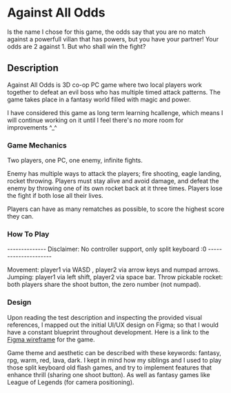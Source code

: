 # Against All Odds
Is the name I chose for this game, the odds say that you are no match against a powerfull villan that has powers, but you have your partner! Your odds are 2 against 1.
But who shall win the fight?

## Description
Against All Odds is 3D co-op PC game where two local players work together to defeat an evil boss who has multiple timed attack patterns.
The game takes place in a fantasy world filled with magic and power.

I have considered this game as long term learning hcallenge, which means I will continue working on it until I feel there's no more room for improvements ^_^

### Game Mechanics
Two players, one PC, one enemy, infinite fights.

Enemy has multiple ways to attack the players; fire shooting, eagle landing, rocket throwing.
Players must stay alive and avoid damage, and defeat the enemy by throwing one of its own rocket back at it three times.
Players lose the fight if both lose all their lives.

Players can have as many rematches as possible, to score the highest score they can.

### How To Play
-------------- Disclaimer: No controller support, only split keyboard :0 ---------------------

Movement: player1 via WASD , player2 via arrow keys and numpad arrows. 
Jumping: player1 via left shift, player2 via space bar. 
Throw pickable rocket: both players share the shoot button, the zero number (not numpad). 

### Design
Upon reading the test description and inspecting the provided visual references, I mapped out the initial UI/UX design on Figma; so that I would have a constant blueprint throughout development.
Here is a link to the [Figma wireframe](https://www.figma.com/design/XpIQM2l6495vQvNZGLPQZl/AgainstAllOdds?node-id=0-1&t=SqiXHK66Drg8xIMC-1) for the game.

Game theme and aesthetic can be described with these keywords: fantasy, rpg, warm, red, lava, dark.
I kept in mind how my siblings and I used to play those split keyboard old flash games, and try to implement features that enhance thrill (sharing one shoot button). 
As well as fantasy games like League of Legends (for camera positioning). 
